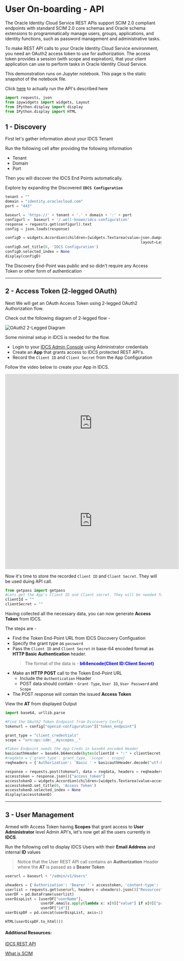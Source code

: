 
# User On-boarding - API

The Oracle Identity Cloud Service REST APIs support SCIM 2.0 compliant endpoints with standard SCIM 2.0 core schemas and Oracle schema extensions to programmatically manage users, groups, applications, and identity functions, such as password management and administrative tasks. 

To make REST API calls to your Oracle Identity Cloud Service environment, you need an OAuth2 access token to use for authorization. The access token provides a session (with scope and expiration), that your client application can use to perform tasks in Oracle Identity Cloud Service.

This demonstration runs on Jupyter notebook. This page is the static snapshot of the notebook file.

Click [here](UO-API.ipynb) to actually run the API's described here


```python
import requests, json
from ipywidgets import widgets, Layout
from IPython.display import display
from IPython.display import HTML
```

## 1 - Discovery

First let's gather information about your IDCS Tenant

Run the following cell after providing the following information
- Tenant
- Domain
- Port

Then you will discover the IDCS End Points automatically.

Explore by expanding the Discovered **`IDCS Configuration`**


```python
tenant = ""
domain = "identity.oraclecloud.com"
port = "443"

baseurl = 'https://' + tenant + '.' + domain + ':' + port
configurl =  baseurl + '/.well-known/idcs-configuration'
response = requests.get(configurl).text
config = json.loads(response)

configD = widgets.Accordion(children=[widgets.Textarea(value=json.dumps(config, indent=4, sort_keys=True), 
                                                             layout=Layout(width='100%', height='800px'))])
configD.set_title(0, 'IDCS Configuration')
configD.selected_index = None
display(configD)
```

The Discovery End-Point was public and so didn't require any Access Token or other form of authentication

___

## 2 - Access Token (2-legged OAuth)

Next We will get an OAuth Access Token  using 2-legged OAuth2 Authorization flow.

Check out the following diagram of 2-legged flow -

![OAuth2 2-Legged Diagram](resources/oauth2legged.jpg)

Some minimal setup in IDCS is needed for the flow. 

- Login to your [IDCS Admin Console]() using Administrator credentials
- Create an **App** that grants access to IDCS protected REST API's. 
- Record the `Client ID` and `Client Secret` from the App Configuration

Follow the video below to create your App in IDCS.


<iframe width="560" height="315" src="https://www.youtube.com/embed/A2LiNJRRINk?rel=0&amp;controls=1&amp;showinfo=0" frameborder="0" allowfullscreen></iframe>



<iframe width="560" height="315" src="https://docs.oracle.com/en/cloud/paas/identity-cloud/17.4.2/rest-api/OATOAuthClientWebApp.html#GUID-51E5C29A-6B7E-487A-8832-5D709410C16A__RegisterAnOAuthClientWebApplication-29DDFF36" frameborder="0" allowfullscreen></iframe>



Now it's time to store the recorded `Client ID` and `Client Secret`. They will be used duing API call.


```python
from getpass import getpass 
#Lets get the App's Client ID and Client secret. They will be needed for proceted API calls
clientId = ""
clientSecret = ""
```

Having collected all the necessary data, you can now generate **Access Token** from IDCS.

The steps are -
- Find the Token End-Point URL from IDCS Discovery Configuation
- Specify the grant type as `password`
- Pass the `Client ID` and `Client Secret` in base-64 encoded format as **HTTP Basic Authentication** header.  
    > The format of the data is -
    **<font color="blue">b64encode(Client ID:Client Secret)</font>**
- Make an **HTTP POST** call to the Token End-Point URL
    - Include the `Authentication` Header
    - POST data should contain - `Grant Type`, `User ID`, `User Password` and `Scope`
- The POST response will contain the issued **Access Token**
  
View the **AT** from displayed Output   


```python
import base64, urllib.parse

#Find the OAuth2 Token Endpoint from Discovery Config
tokenurl = config["openid-configuration"]["token_endpoint"]

grant_type = "client_credentials"
scope = "urn:opc:idm:__myscopes__"

#Token Endpoint needs the App Creds in base64 encoded Header
basicauthHeader = base64.b64encode(bytes(clientId + ":" + clientSecret, 'utf-8')) 
#reqdata = {'grant_type': grant_type, 'scope' : scope}
reqheaders = {'Authorization': 'Basic ' + basicauthHeader.decode("utf-8"), 'content-type': 'application/x-www-form-urlencoded'}

response = requests.post(tokenurl, data = reqdata, headers = reqheaders)
accesstoken = response.json()["access_token"]
accesstokenD = widgets.Accordion(children=[widgets.Textarea(value=accesstoken, layout=Layout(width='100%', height='400px'))])
accesstokenD.set_title(0, 'Access Token')
accesstokenD.selected_index = None
display(accesstokenD)
```

___

## 3 - User Management

Armed with Access Token having **Scopes** that grant access to **User Administrator** level Admin API's, let's now get all the users currently in **IDCS**.

Run the following cell to display IDCS Users with their **Email Address** and internal **ID** values

> Notice that the User REST API call contains an **Authorization** Header where the **AT** is passed as a **Bearer Token**


```python
userurl = baseurl + "/admin/v1/Users"

uheaders = {'Authorization': 'Bearer ' + accesstoken, 'content-type': 'application/json'}
userlist = requests.get(userurl, headers = uheaders).json()["Resources"]
userDF = pd.DataFrame(userlist)
userDispList = [userDF["userName"], 
                userDF.emails.apply(lambda x: x[0]["value"] if x[0]["primary"] == True else x[1]["value"]), 
                userDF["id"]]
userDispDF = pd.concat(userDispList, axis=1)

HTML(userDispDF.to_html())

```

#### Additional Resources:

[IDCS REST API](https://docs.oracle.com/en/cloud/paas/identity-cloud/idcsa/index.html)

[What is SCIM](http://www.ateam-oracle.com/what-is-scim/)
